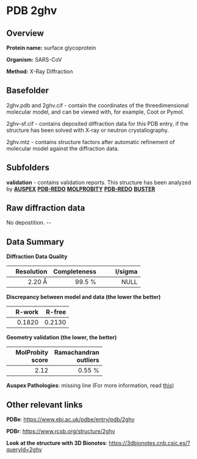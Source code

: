 # PDB 2ghv

## Overview

**Protein name:** surface glycoprotein

**Organism:** SARS-CoV

**Method:** X-Ray Diffraction

## Basefolder

2ghv.pdb and 2ghv.cif - contain the coordinates of the threedimensional molecular model, and can be viewed with, for example, Coot or Pymol.

2ghv-sf.cif - contains deposited diffraction data for this PDB entry, if the structure has been solved with X-ray or neutron crystallography.

2ghv.mtz - contains structure factors after automatic refinement of molecular model against the diffraction data.

## Subfolders





**validation** - contains validation reports. This structure has been analyzed by [**AUSPEX**](https://github.com/thorn-lab/coronavirus_structural_task_force/tree/master/pdb/surface_glycoprotein/SARS-CoV/2ghv/validation/auspex) [**PDB-REDO**](https://github.com/thorn-lab/coronavirus_structural_task_force/tree/master/pdb/surface_glycoprotein/SARS-CoV/2ghv/validation/pdb-redo) [**MOLPROBITY**](https://github.com/thorn-lab/coronavirus_structural_task_force/tree/master/pdb/surface_glycoprotein/SARS-CoV/2ghv/validation/molprobity) [**PDB-REDO**](https://github.com/thorn-lab/coronavirus_structural_task_force/blob/master/pdb/surface_glycoprotein/SARS-CoV/2ghv/validation/Xtriage_output.log) [**BUSTER**](https://www.globalphasing.com/buster/wiki/index.cgi?Covid19Pdb2GHV)

## Raw diffraction data

No depostition. --<br> 

## Data Summary
**Diffraction Data Quality**

|   | Resolution | Completeness| I/sigma |
|---|-------------:|----------------:|--------------:|
|   |2.20 Å|99.5  %|<img width=50/>NULL |

**Discrepancy between model and data (the lower the better)**

|   | **R-work**| **R-free**   
|---|-------------:|----------------:|           
||  0.1820|  0.2130|

**Geometry validation (the lower, the better)**

|   |**MolProbity<br>score**| **Ramachandran<br>outliers** 
|---|-------------:|----------------:|
||  2.12|  0.55 %|

**Auspex Pathologies**: missing line (For more information, read [this](https://github.com/thorn-lab/coronavirus_structural_task_force/blob/master/pdb/surface_glycoprotein/SARS-CoV/2ghv/validation/auspex/2ghv_auspex_comments.txt))

 



## Other relevant links 
**PDBe**:  https://www.ebi.ac.uk/pdbe/entry/pdb/2ghv
 
**PDBr**: https://www.rcsb.org/structure/2ghv 

**Look at the structure with 3D Bionotes**: https://3dbionotes.cnb.csic.es/?queryId=2ghv

